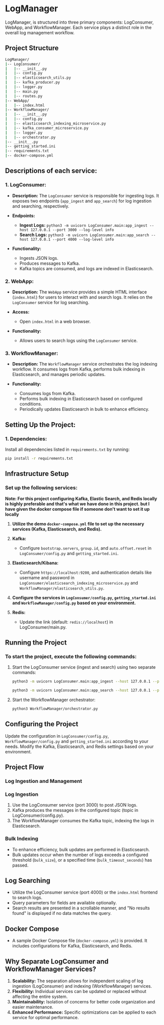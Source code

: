 # LogManager

LogManager, is structured into three primary components: LogConsumer, WebApp, and WorkflowManager. Each service plays a distinct role in the overall log management workflow.


## Project Structure


```bash
LogManager/
|-- LogConsumer/
|   |-- __init__.py
|   |-- config.py
|   |-- elasticsearch_utils.py
|   |-- kafka_producer.py
|   |-- logger.py
|   |-- main.py
|   |-- routes.py
|-- WebApp/
|   |-- index.html
|-- WorkflowManager/
|   |-- __init__.py
|   |-- config.py
|   |-- elasticsearch_indexing_microservice.py
|   |-- kafka_consumer_microservice.py
|   |-- logger.py
|   |-- orchestrator.py
|-- __init__.py
|-- getting_started.ini
|-- requirements.txt
|-- docker-compose.yml
```

## Descriptions of each service:

### 1. LogConsumer:

- **Description:** The `LogConsumer` service is responsible for ingesting logs. It exposes two endpoints (`app_ingest` and `app_search`) for log ingestion and searching, respectively.

- **Endpoints:**
  - **Ingest Logs:** `python3 -m uvicorn LogConsumer.main:app_ingest --host 127.0.0.1 --port 3000 --log-level info`
  - **Search Logs:** `python3 -m uvicorn LogConsumer.main:app_search --host 127.0.0.1 --port 4000 --log-level info`
  
- **Functionality:**
  - Ingests JSON logs.
  - Produces messages to Kafka.
  - Kafka topics are consumed, and logs are indexed in Elasticsearch.

### 2. WebApp:

- **Description:** The `WebApp` service provides a simple HTML interface (`index.html`) for users to interact with and search logs. It relies on the `LogConsumer` service for log searching.

- **Access:**
  - Open `index.html` in a web browser.

- **Functionality:**
  - Allows users to search logs using the `LogConsumer` service.

### 3. WorkflowManager:

- **Description:** The `WorkflowManager` service orchestrates the log indexing workflow. It consumes logs from Kafka, performs bulk indexing in Elasticsearch, and manages periodic updates.

- **Functionality:**
  - Consumes logs from Kafka.
  - Performs bulk indexing in Elasticsearch based on configured conditions.
  - Periodically updates Elasticsearch in bulk to enhance efficiency.

## Setting Up the Project:

### 1. Dependencies:
Install all dependencies listed in `requirements.txt` by running:
```bash
pip install -r requirements.txt 
```
## Infrastructure Setup

### Set up the following services:
**Note: For this project configuring Kafka, Elastic Search, and Redis locally is highly preferable and that's what we have done in this project. but I have given the docker compose file if someone don't want to set it up locally**

1. **Utilize the demo `docker-compose.yml` file to set up the necessary services (Kafka, Elasticsearch, and Redis).**

2. **Kafka:**
   - Configure `bootstrap.servers`, `group.id`, and `auto.offset.reset` in `LogConsumer/config.py` and `getting_started.ini`.

3. **Elasticsearch/Kibana:**
   - Configure `https://localhost:9200`, and authentication details like username and password in `LogConsumer/elasticsearch_indexing_microservice.py` and `WorkflowManager/elasticsearch_utils.py`.

4. **Configure the services in `LogConsumer/config.py`, `getting_started.ini` and `WorkflowManager/config.py` based on your environment.**

5. **Redis:**
   - Update the link (default: `redis://localhost`) in LogConsumer/main.py.


## Running the Project

### To start the project, execute the following commands:

1. Start the LogConsumer service (ingest and search) using two separate commands:

    ```bash
    python3 -m uvicorn LogConsumer.main:app_ingest --host 127.0.0.1 --port 3000 --log-level info
    ```

    ```bash
    python3 -m uvicorn LogConsumer.main:app_search --host 127.0.0.1 --port 4000 --log-level info
    ```

2. Start the WorkflowManager orchestrator:

    ```bash
    python3 WorkflowManager/orchestrator.py
    ```

## Configuring the Project

Update the configuration in `LogConsumer/config.py`, `WorkflowManager/config.py` and `getting_started.ini` according to your needs. Modify the Kafka, Elasticsearch, and Redis settings based on your environment.

## Project Flow

### Log Ingestion and Management

### Log Ingestion

1. Use the LogConsumer service (port 3000) to post JSON logs.
2. Kafka produces the messages in the configured topic (topic in LogConsumer/config.py).
3. The WorkflowManager consumes the Kafka topic, indexing the logs in Elasticsearch.

### Bulk Indexing

- To enhance efficiency, bulk updates are performed in Elasticsearch.
- Bulk updates occur when the number of logs exceeds a configured threshold (`bulk_size`), or a specified time (`bulk_timeout_seconds`) has passed.

## Log Searching

- Utilize the LogConsumer service (port 4000) or the `index.html` frontend to search logs.
- Query parameters for fields are available optionally.
- Search results are presented in a scrollable manner, and "No results found" is displayed if no data matches the query.

## Docker Compose

- A sample Docker Compose file (`docker-compose.yml`) is provided. It includes configurations for Kafka, Elasticsearch, and Redis.

## Why Separate LogConsumer and WorkflowManager Services?

1. **Scalability:** The separation allows for independent scaling of log ingestion (LogConsumer) and indexing (WorkflowManager) services.
2. **Flexibility:** Individual services can be updated or replaced without affecting the entire system.
3. **Maintainability:** Isolation of concerns for better code organization and easier maintenance.
4. **Enhanced Performance:** Specific optimizations can be applied to each service for optimal performance.

